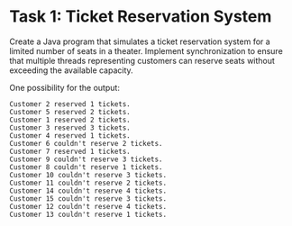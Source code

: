 # Task 1: Ticket Reservation System

Create a Java program that simulates a ticket reservation system for a limited number of seats in a theater. Implement synchronization to ensure that multiple threads representing customers can reserve seats without exceeding the available capacity.

One possibility for the output:

```text
Customer 2 reserved 1 tickets.
Customer 5 reserved 2 tickets.
Customer 1 reserved 2 tickets.
Customer 3 reserved 3 tickets.
Customer 4 reserved 1 tickets.
Customer 6 couldn't reserve 2 tickets.
Customer 7 reserved 1 tickets.
Customer 9 couldn't reserve 3 tickets.
Customer 8 couldn't reserve 1 tickets.
Customer 10 couldn't reserve 3 tickets.
Customer 11 couldn't reserve 2 tickets.
Customer 14 couldn't reserve 4 tickets.
Customer 15 couldn't reserve 3 tickets.
Customer 12 couldn't reserve 4 tickets.
Customer 13 couldn't reserve 1 tickets.
```
